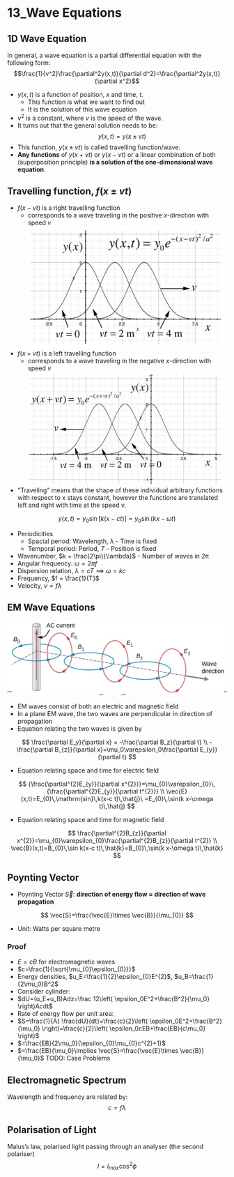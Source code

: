 # 13_Wave Equations

## 1D Wave Equation

In general, a wave equation is a partial differential equation with the following form:
$$\frac{1}{v^2}\frac{\partial^2y(x,t)}{\partial d^2}=\frac{\partial^2y(x,t)}{\partial x^2}$$

- $y(x, t)$ is a function of position, $x$ and time, $t$.
    - This function is what we want to find out
    - It is the solution of this wave equation
- $v^2$ is a constant, where $v$ is the speed of the wave.
- It turns out that the general solution needs to be:
$$y(x,t)=y(x\pm vt)$$
- This function, $y(x\pm vt)$ is called travelling function/wave.
- **Any functions** of $y (x + vt)$ or $y(x - vt)$ or a linear combination of both (superposition principle) **is a solution of the one-dimensional wave equation**.

## Travelling function, $f(x\pm vt)$

- $f(x-vt)$ is a right travelling function
    - corresponds to a wave traveling in the positive $x$-direction with speed $v$
     ![image](../ref/TW_travellingWaveR.png)
- $f(x+vt)$ is a left travelling function
    - corresponds to a wave traveling in the negative $x$-direction with speed $v$
     ![image](../ref/TW_travellingWaveL.png)
- "Traveling" means that the shape of these individual arbitrary functions with respect to x stays constant, however the functions are translated left and right with time at the speed v.

$$
y(x,t)=y_{0}\sin[k(x-ct)]=y_{0}\sin(k x-\omega t)
$$

- Periodicities
    - Spacial period: Wavelength, $\lambda$ - Time is fixed
    - Temporal period: Period, $T$ - Position is fixed
- Wavenumber, $k = \frac{2\pi}{\lambda}$ - Number of waves in 2π
- Angular frequency: $\omega = 2\pi f$
- Dispersion relation, $\lambda = cT \implies \omega = kc$
- Frequency, $f = \frac{1}{T}$
- Velocity, $v = f\lambda$

## EM Wave Equations

![image](../ref/TW_fieldChaining.png)

- EM waves consist of both an electric and magnetic field
- In a plane EM wave, the two waves are perpendicular in direction of propagation
- Equation relating the two waves is given by

$$
\frac{\partial E_y}{\partial x} = -\frac{\partial B_z}{\partial t} \\
-\frac{\partial B_{z}}{\partial x}=\mu_0\varepsilon_0\frac{\partial E_{y}}{\partial t}
$$

- Equation relating space and time for electric field

$$
{\frac{\partial^{2}E_{y}}{\partial x^{2}}}=\mu_{0}\varepsilon_{0}\,{\frac{\partial^{2}E_{y}}{\partial t^{2}}} \\
\vec{E}(x,t)=E_{0}\,\mathrm{sin}\,k(x-c t)\,\hat{j}\ =E_{0}\,\sin(k x-\omega t)\,\hat{j}
$$

- Equation relating space and time for magnetic field

$$
\frac{\partial^{2}B_{z}}{\partial x^{2}}=\mu_{0}\varepsilon_{0}\frac{\partial^{2}B_{z}}{\partial t^{2}} \\
\vec{B}(x,t)=B_{0}\,\sin k(x-c t)\,\hat{k}=B_{0}\,\sin(k x-\omega t)\,\hat{k}
$$

## Poynting Vector

- Poynting Vector $\vec{S}$: **direction of energy flow = direction of wave propagation**

$$
\vec{S}=\frac{\vec{E}\times \vec{B}}{\mu_{0}}
$$

- Unit: Watts per square metre

### Proof

- $E=cB$ for electromagnetic waves
- $c=\frac{1}{\sqrt{\mu_{0}\epsilon_{0}}}$
- Energy densities, $u_E=\frac{1}{2}\epsilon_{0}E^{2}$, $u_B=\frac{1}{2\mu_0}B^2$
- Consider cylinder:
- $dU=(u_E+u_B)Adz=\frac 12\left( \epsilon_0E^2+\frac{B^2}{\mu_0} \right)Acdt$
- Rate of energy flow per unit area:
- $S=\frac{1}{A} \frac{dU}{dt}=\frac{c}{2}\left( \epsilon_0E^2+\frac{B^2}{\mu_0} \right)=\frac{c}{2}\left( \epsilon_0cEB+\frac{EB}{c\mu_0} \right)$
- $=\frac{EB}{2\mu_0}(\epsilon_{0}\mu_{0}c^{2}+1)$
- $=\frac{EB}{\mu_0}\implies \vec{S}=\frac{\vec{E}\times \vec{B}}{\mu_0}$
TODO: Case Problems

## Electromagnetic Spectrum

Wavelength and frequency are related by:
$$ c=f\lambda $$

## Polarisation of Light

Malus’s law, polarised light passing through an analyser (the second polariser)
$$ I=I_{max}\cos^2\phi $$
